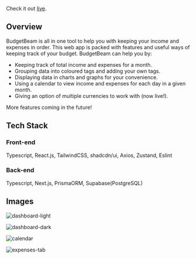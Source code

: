Check it out [live](https://budget-beam.vercel.app/).

## Overview

BudgetBeam is all in one tool to help you with keeping your income and expenses in order. This web app is packed with features and useful ways of keeping track of your budget. BudgetBeam can help you by:

- Keeping track of total income and expenses for a month.
- Grouping data into coloured tags and adding your own tags.
- Displaying data in charts and graphs for your convenience.
- Using a calendar to view income and expenses for each day in a given month.
- Giving an option of multiple currencies to work with (now live!).

More features coming in the future!

## Tech Stack

### Front-end

Typescript, React.js, TailwindCSS, shadcdn/ui, Axios, Zustand, Eslint

### Back-end

Typescript, Next.js, PrismaORM, Supabase(PostgreSQL)

## Images

![dashboard-light](https://i.imgur.com/RjXZQFh.png)

![dashboard-dark](https://i.imgur.com/ul432Bi.png)

![calendar](https://i.imgur.com/pBppH73.png)

![expenses-tab](https://i.imgur.com/Jv80csx.png)
